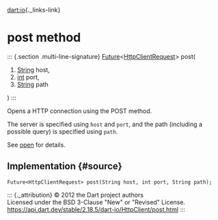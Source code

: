 [dart:io](../../dart-io/dart-io-library){._links-link}

post method
===========

::: {.section .multi-line-signature}
[Future](../../dart-async/future-class)\<[HttpClientRequest](../httpclientrequest-class)\>
post(

1.  [String](../../dart-core/string-class) host,
2.  [int](../../dart-core/int-class) port,
3.  [String](../../dart-core/string-class) path

)
:::

Opens a HTTP connection using the POST method.

The server is specified using `host` and `port`, and the path (including
a possible query) is specified using `path`.

See [open](open) for details.

Implementation {#source}
--------------

``` {.language-dart data-language="dart"}
Future<HttpClientRequest> post(String host, int port, String path);
```

::: {._attribution}
© 2012 the Dart project authors\
Licensed under the BSD 3-Clause \"New\" or \"Revised\" License.\
<https://api.dart.dev/stable/2.18.5/dart-io/HttpClient/post.html>
:::
